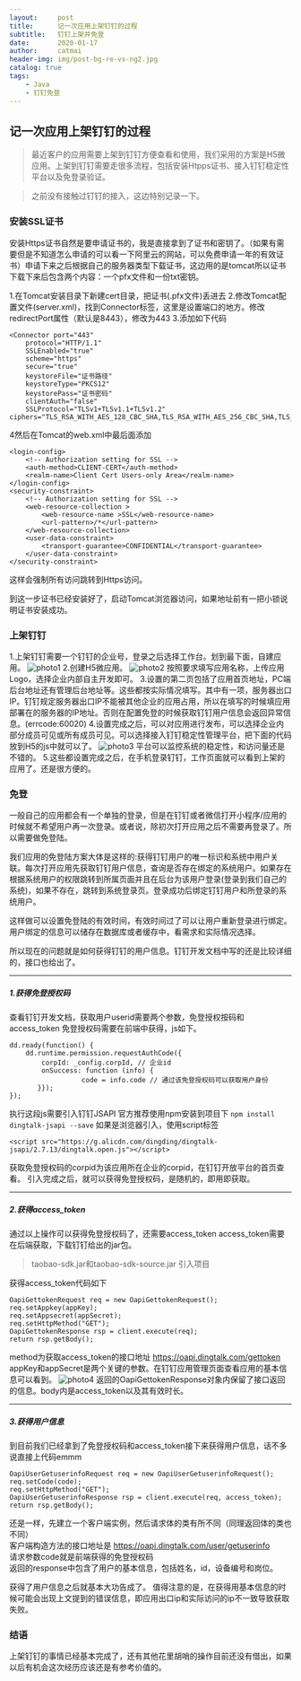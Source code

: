 ```yaml
---
layout:     post
title:      记一次应用上架钉钉的过程
subtitle:   钉钉上架并免登
date:       2020-01-17
author:     catmai
header-img: img/post-bg-re-vs-ng2.jpg
catalog: true
tags:
    - Java
    - 钉钉免登
---
```

## 记一次应用上架钉钉的过程

>最近客户的应用需要上架到钉钉方便查看和使用，我们采用的方案是H5微应用。上架到钉钉需要走很多流程，包括安装Htpps证书、接入钉钉稳定性平台以及免登录验证。

>之前没有接触过钉钉的接入，这边特别记录一下。

### 安装SSL证书

安装Https证书自然是要申请证书的，我是直接拿到了证书和密钥了。（如果有需要但是不知道怎么申请的可以看一下阿里云的网站，可以免费申请一年的有效证书）申请下来之后根据自己的服务器类型下载证书，这边用的是tomcat所以证书下载下来后包含两个内容：一个pfx文件和一份txt密钥。


1.在Tomcat安装目录下新建cert目录，把证书(.pfx文件)丢进去
2.修改Tomcat配置文件(server.xml)，找到Connector标签，这里是设置端口的地方。修改redirectPort属性（默认是8443），修改为443
3.添加如下代码 
```
<Connector port="443"  
    protocol="HTTP/1.1"  
    SSLEnabled="true"  
    scheme="https"  
    secure="true"  
    keystoreFile="证书路径"  
    keystoreType="PKCS12"  
    keystorePass="证书密码"     
    clientAuth="false"  
    SSLProtocol="TLSv1+TLSv1.1+TLSv1.2"      ciphers="TLS_RSA_WITH_AES_128_CBC_SHA,TLS_RSA_WITH_AES_256_CBC_SHA,TLS_ECDHE_RSA_WITH_AES_128_CBC_SHA,TLS_ECDHE_RSA_WITH_AES_128_CBC_SHA256,TLS_RSA_WITH_AES_128_CBC_SHA256,TLS_RSA_WITH_AES_256_CBC_SHA256"/>
```  
4然后在Tomcat的web.xml中最后面添加
```
<login-config>  
    <!-- Authorization setting for SSL -->  
    <auth-method>CLIENT-CERT</auth-method>  
    <realm-name>Client Cert Users-only Area</realm-name>  
</login-config>  
<security-constraint>  
    <!-- Authorization setting for SSL -->  
    <web-resource-collection >  
        <web-resource-name >SSL</web-resource-name>  
        <url-pattern>/*</url-pattern>  
    </web-resource-collection>  
    <user-data-constraint>  
        <transport-guarantee>CONFIDENTIAL</transport-guarantee>  
    </user-data-constraint>  
</security-constraint>
```
这样会强制所有访问跳转到Https访问。

到这一步证书已经安装好了，启动Tomcat浏览器访问，如果地址前有一把小锁说明证书安装成功。

### 上架钉钉
1.上架钉钉需要一个钉钉的企业号，登录之后选择工作台。划到最下面，自建应用。
![photo1](/img/dingtalk/zjyy.png)
2.创建H5微应用。
![photo2](/img/dingtalk/zjyy2.png)
按照要求填写应用名称，上传应用Logo，选择企业内部自主开发即可。
3.设置的第二页包括了应用首页地址，PC端后台地址还有管理后台地址等。这些都按实际情况填写。其中有一项，服务器出口IP。钉钉规定服务器出口IP不能被其他企业的应用占用，所以在填写的时候填应用部署在的服务器的IP地址。否则在配置免登的时候获取钉钉用户信息会返回异常信息。(errcode:60020)
4.设置完成之后，可以对应用进行发布，可以选择企业内部分成员可见或所有成员可见。可以选择接入钉钉稳定性管理平台，把下面的代码放到H5的js中就可以了。
![photo3](/img/dingtalk/zjyy3.png)
平台可以监控系统的稳定性，和访问量还是不错的。
5.这些都设置完成之后，在手机登录钉钉，工作页面就可以看到上架的应用了。还是很方便的。

### 免登
一般自己的应用都会有一个单独的登录，但是在钉钉或者微信打开小程序/应用的时候就不希望用户再一次登录。或者说，除初次打开应用之后不需要再登录了。所以需要做免登陆。

我们应用的免登陆方案大体是这样的:获得钉钉用户的唯一标识和系统中用户关联。每次打开应用先获取钉钉用户信息，查询是否存在绑定的系统用户。如果存在根据系统用户的权限跳转到所属页面并且在后台为该用户登录(登录到我们自己的系统)，如果不存在，跳转到系统登录页。登录成功后绑定钉钉用户和所登录的系统用户。

这样做可以设置免登陆的有效时间，有效时间过了可以让用户重新登录进行绑定。用户绑定的信息可以储存在数据库或者缓存中，看需求和实际情况选择。

所以现在的问题就是如何获得钉钉的用户信息。钉钉开发文档中写的还是比较详细的，接口也给出了。
***
##### 1.获得免登授权码
查看钉钉开发文档，获取用户userid需要两个参数，免登授权按码和access_token
免登授权码需要在前端中获得，js如下。

```
dd.ready(function() {
    dd.runtime.permission.requestAuthCode({
        corpId: _config.corpId, // 企业id        
        onSuccess: function (info) {
                  code = info.code // 通过该免登授权码可以获取用户身份
       }});
});
```

执行这段js需要引入钉钉JSAPI
官方推荐使用npm安装到项目下
`npm install dingtalk-jsapi --save`
如果是浏览器引入，使用script标签

```
<script src="https://g.alicdn.com/dingding/dingtalk-jsapi/2.7.13/dingtalk.open.js"></script>
```

获取免登授权码的corpid为该应用所在企业的corpid，在钉钉开放平台的首页查看。
引入完成之后，就可以获得免登授权码，是随机的，即用即获取。

***

##### 2.获得access_token
通过以上操作可以获得免登授权码了，还需要access_token
access_token需要在后端获取，下载钉钉给出的jar包。
>taobao-sdk.jar和taobao-sdk-source.jar 引入项目

获得access_token代码如下
```DingTalkClient client = new DefaultDingTalkClient(method);
OapiGettokenRequest req = new OapiGettokenRequest();
req.setAppkey(appKey);
req.setAppsecret(appSecret);
req.setHttpMethod("GET");
OapiGettokenResponse rsp = client.execute(req);
return rsp.getBody();  
```  
method为获取access_token的接口地址 https://oapi.dingtalk.com/gettoken  
appKey和appSecret是两个关键的参数。在钉钉应用管理页面查看应用的基本信息可以看到。
![photo4](/img/dingtalk/appkey_access.png)
返回的OapiGettokenResponse对象内保留了接口返回的信息。body内是access_token以及其有效时长。


***

##### 3.获得用户信息
到目前我们已经拿到了免登授权码和access_token接下来获得用户信息，话不多说直接上代码emmm

```DingTalkClient client = new DefaultDingTalkClient(method);
OapiUserGetuserinfoRequest req = new OapiUserGetuserinfoRequest();
req.setCode(code);
req.setHttpMethod("GET");
OapiUserGetuserinfoResponse rsp = client.execute(req, access_token);
return rsp.getBody();
```

还是一样，先建立一个客户端实例，然后请求体的类有所不同（同理返回体的类也不同）  
客户端构造方法的接口地址是 https://oapi.dingtalk.com/user/getuserinfo  
请求参数code就是前端获得的免登授权码  
返回的response中包含了用户的基本信息，包括姓名，id，设备编号和岗位。

获得了用户信息之后就基本大功告成了。
值得注意的是，在获得用基本信息的时候可能会出现上文提到的错误信息，即应用出口ip和实际访问的ip不一致导致获取失败。


### 结语
上架钉钉的事情已经基本完成了，还有其他花里胡哨的操作目前还没有借出，如果以后有机会这次经历应该还是有参考价值的。   
